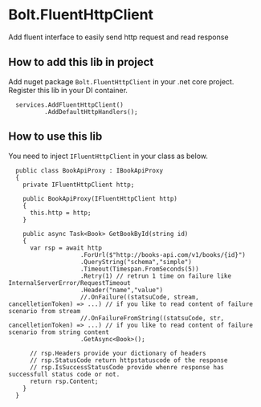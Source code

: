 ﻿# Bolt.FluentHttpClient

Add fluent interface to easily send http request and read response

## How to add this lib in project

Add nuget package `Bolt.FluentHttpClient` in your .net core project. Register this lib in your DI container.

```
  services.AddFluentHttpClient()
          .AddDefaultHttpHandlers();
```

## How to use this lib

You need to inject `IFluentHttpClient` in your class as below.

```
  public class BookApiProxy : IBookApiProxy
  {
    private IFluentHttpClient http;

    public BookApiProxy(IFluentHttpClient http)
    {
      this.http = http;
    }

    public async Task<Book> GetBookById(string id)
    {
      var rsp = await http
                    .ForUrl($"http://books-api.com/v1/books/{id}")
                    .QueryString("schema","simple")
                    .Timeout(Timespan.FromSeconds(5))
                    .Retry(1) // retrun 1 time on failure like InternalServerError/RequestTimeout
                    .Header("name","value")
                    //.OnFailure((statsuCode, stream, cancelletionToken) => ...) // if you like to read content of failure scenario from stream
                    //.OnFailureFromString((statsuCode, str, cancelletionToken) => ...) // if you like to read content of failure scenario from string content
                    .GetAsync<Book>();

      // rsp.Headers provide your dictionary of headers
      // rsp.StatusCode return httpstatuscode of the response
      // rsp.IsSuccessStatusCode provide whenre response has successfull status code or not.
      return rsp.Content;
    }
  }
```

